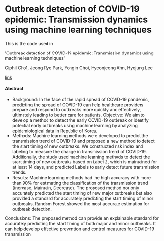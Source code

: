 # Outbreak detection of COVID-19 epidemic: Transmission dynamics using machine learning techniques

This is the code used in 

'Outbreak detection of COVID-19 epidemic: Transmission dynamics using machine learning techniques'  

Giphil Cho1, Jeong Rye Park, Yongin Choi, Hyeonjeong Ahn, Hyojung Lee

[link]()



#### Abstract

- Background: In the face of the rapid spread of COVID-19 pandemic, predicting the spread of COVID-19 can help healthcare providers prepare and respond to outbreaks more quickly and effectively, ultimately leading to better care for patients. 
Objective: We aim to develop a method to detect the early COVID-19 outbreak or identify potential early outbreaks using machine learning by analyzing epidemiological data in Republic of Korea.
- Methods: Machine learning methods were developed to predict the transmission trend of COVID-19 and proposed a new method to detect the start timing of new outbreaks. We constructed risk index and labeling to measure the change in transmission trend of COVID-19. Additionally, the study used machine learning methods to detect the start timing of new outbreaks based on Label 2, which is maintained for at least 14 days, and predicted Labels to early detect future transmission trends. 
- Results: Machine learning methods had the high accuracy with more than 90% for estimating the classification of the transmission trend (Increase, Maintain, Decrease). The proposed method not only accurately predicted the start timing of new major outbreaks but also provided a standard for accurately predicting the start timing of minor outbreaks. Random Forest showed the most accurate estimation for outbreak detection.

Conclusions: The proposed method can provide an explainable standard for accurately predicting the start timing of both major and minor outbreaks. It can help develop effective prevention and control measures for COVID-19 transmission





